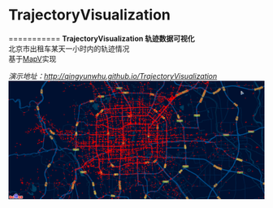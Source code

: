 # TrajectoryVisualization
===========
**TrajectoryVisualization 轨迹数据可视化**  
北京市出租车某天一小时内的轨迹情况  
基于[MapV](https://github.com/huiyan-fe/mapv)实现  

*演示地址：http://qingyunwhu.github.io/TrajectoryVisualization*  
![alt text](img/tjv.gif "轨迹可视化")
